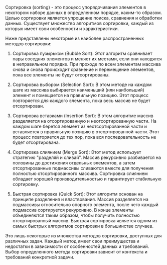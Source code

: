 Сортировка (sorting) - это процесс упорядочивания элементов в некотором наборе данных в определенном порядке, каким-то образом. Целью сортировки является упрощение поиска, сравнения и обработки данных. Существует множество алгоритмов сортировки, каждый из которых имеет свои особенности и характеристики.

Ниже представлены некоторые из наиболее распространенных методов сортировки:

1. Сортировка пузырьком (Bubble Sort): Этот алгоритм сравнивает пары соседних элементов и меняет их местами, если они находятся в неправильном порядке. При проходе по всем элементам массива снова и снова происходит сравнение и перемещение элементов, пока все элементы не будут отсортированы.

2. Сортировка выбором (Selection Sort): В этом методе на каждом шаге из массива выбирается наименьший (или наибольший) элемент и помещается на правильную позицию. Этот процесс повторяется для каждого элемента, пока весь массив не будет отсортирован.

3. Сортировка вставками (Insertion Sort): В этом алгоритме массив разделяется на отсортированную и неотсортированную части. На каждом шаге берется элемент из неотсортированной части и вставляется в правильную позицию в отсортированной части. Этот процесс повторяется до тех пор, пока вся последовательность не будет отсортирована.

4. Сортировка слиянием (Merge Sort): Этот метод использует стратегию "разделяй и сливай". Массив рекурсивно разбивается на половины до достижения отдельных элементов, а затем отсортированные подмассивы сливаются вместе для получения полностью отсортированного массива. Сортировка слиянием обладает хорошей производительностью и гарантирует стабильную сортировку.

5. Быстрая сортировка (Quick Sort): Этот алгоритм основан на принципе разделения и властвования. Массив разделяется на подмассивы относительно опорного элемента, после чего каждый подмассив сортируется рекурсивно. В конце элементы объединяются таким образом, чтобы получить полностью отсортированный массив. Быстрая сортировка является одним из самых быстрых алгоритмов сортировки в большинстве случаев.

Это лишь некоторые из множества методов сортировки, доступных для различных задач. Каждый метод имеет свои преимущества и недостатки в зависимости от особенностей данных и требований. Выбор определенного метода сортировки зависит от контекста и требований конкретной задачи.